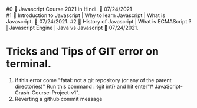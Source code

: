#0 🛑 Javascript Course 2021 in Hindi.   📅 07/24/2021</br>
#1 🛑 Introduction to Javascript | Why to learn Javascript | What is Javascript.  📅 07/24/2021.
#2 🛑 History of Javascript | What is ECMAScript ? | Javascript Engine | Java vs Javascript 📅 07/24/2021.


# Tricks and Tips of GIT error on terminal.
1. if this error come "fatal: not a git repository (or any of the parent directories)"
Run this command : {git inti} and hit enter"# JavaScript-Crash-Course-Project-v1".
2. Reverting a github commit message
